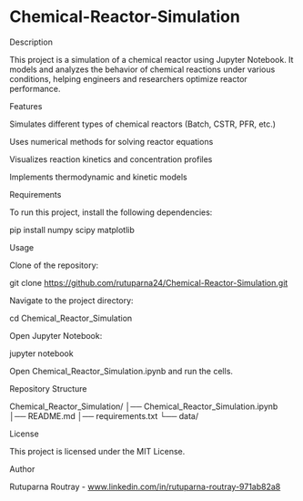 # Chemical-Reactor-Simulation

Description

This project is a simulation of a chemical reactor using Jupyter Notebook. It models and analyzes the behavior of chemical reactions under various conditions, helping engineers and researchers optimize reactor performance.

Features

Simulates different types of chemical reactors (Batch, CSTR, PFR, etc.)

Uses numerical methods for solving reactor equations

Visualizes reaction kinetics and concentration profiles

Implements thermodynamic and kinetic models

Requirements

To run this project, install the following dependencies:

pip install numpy scipy matplotlib

Usage

Clone of the repository:

git clone https://github.com/rutuparna24/Chemical-Reactor-Simulation.git

Navigate to the project directory:

cd Chemical_Reactor_Simulation

Open Jupyter Notebook:

jupyter notebook

Open Chemical_Reactor_Simulation.ipynb and run the cells.

Repository Structure

Chemical_Reactor_Simulation/
│── Chemical_Reactor_Simulation.ipynb
│── README.md
│── requirements.txt
└── data/

License

This project is licensed under the MIT License.

Author

Rutuparna Routray - www.linkedin.com/in/rutuparna-routray-971ab82a8

